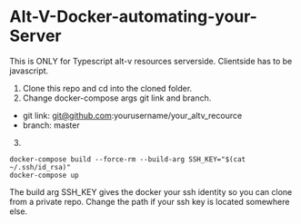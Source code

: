 # Alt-V-Docker-automating-your-Server
This is ONLY for Typescript alt-v resources serverside. Clientside has to be javascript.

1. Clone this repo and cd into the cloned folder.
2. Change docker-compose args git link and branch.
- git link: git@github.com:yourusername/your_altv_recource
- branch: master
3. 
```
docker-compose build --force-rm --build-arg SSH_KEY="$(cat ~/.ssh/id_rsa)"
docker-compose up
```
The build arg SSH_KEY gives the docker your ssh identity so you can clone from a private repo. Change the path if your ssh key is located somewhere else.
